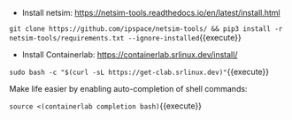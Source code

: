 * Install netsim: https://netsim-tools.readthedocs.io/en/latest/install.html

`git clone https://github.com/ipspace/netsim-tools/ && pip3 install -r netsim-tools/requirements.txt --ignore-installed`{{execute}}

* Install Containerlab: https://containerlab.srlinux.dev/install/

`sudo bash -c "$(curl -sL https://get-clab.srlinux.dev)"`{{execute}}

  Make life easier by enabling auto-completion of shell commands:

  `source <(containerlab completion bash)`{{execute}}
